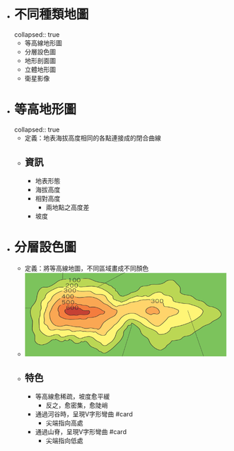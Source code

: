 - # 不同種類地圖
  collapsed:: true
	- 等高線地形圖
	- 分層設色圖
	- 地形剖面圖
	- 立體地形圖
	- 衛星影像
- # 等高地形圖
  collapsed:: true
	- 定義：地表海拔高度相同的各點連接成的閉合曲線
	- ## 資訊
		- 地表形態
		- 海拔高度
		- 相對高度
			- 兩地點之高度差
		- 坡度
- # 分層設色圖
	- 定義：將等高線地圖，不同區域畫成不同顏色
	- ![image.png](../assets/image_1656986294024_0.png)
	- ## 特色
		- 等高線愈稀疏，坡度愈平緩
			- 反之，愈密集，愈陡峭
		- 通過河谷時，呈現V字形彎曲 #card
			- 尖端指向高處
		- 通過山脊，呈現V字形彎曲 #card
			- 尖端指向低處